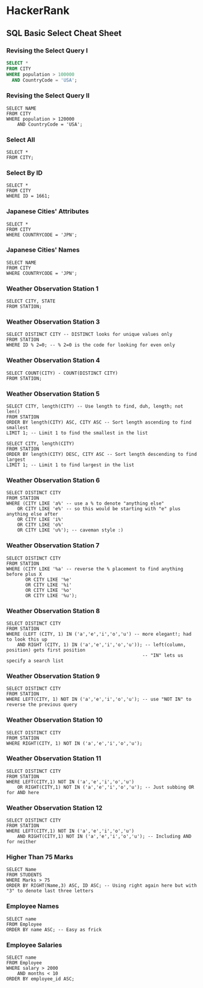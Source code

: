 # HackerRank

## SQL Basic Select Cheat Sheet

### Revising the Select Query I
```sql
SELECT *
FROM CITY
WHERE population > 100000 
  AND CountryCode = 'USA';
```

### Revising the Select Query II
```{sql eval=FALSE}
SELECT NAME
FROM CITY
WHERE population > 120000 
    AND CountryCode = 'USA';
```

### Select All
```{sql eval=FALSE}
SELECT *
FROM CITY;
```

### Select By ID
```{sql eval=FALSE}
SELECT *
FROM CITY
WHERE ID = 1661;
```

### Japanese Cities' Attributes
```{sql eval=FALSE}
SELECT *
FROM CITY
WHERE COUNTRYCODE = 'JPN';
```

### Japanese Cities' Names
```{sql eval=FALSE}
SELECT NAME
FROM CITY
WHERE COUNTRYCODE = 'JPN';
```

### Weather Observation Station 1
```{sql eval=FALSE}
SELECT CITY, STATE
FROM STATION;
```

### Weather Observation Station 3 
```{sql eval=FALSE}
SELECT DISTINCT CITY -- DISTINCT looks for unique values only
FROM STATION
WHERE ID % 2=0; -- % 2=0 is the code for looking for even only
```

### Weather Observation Station 4
```{sql eval=FALSE}
SELECT COUNT(CITY) - COUNT(DISTINCT CITY)
FROM STATION;
```

### Weather Observation Station 5
```{sql eval=FALSE}
SELECT CITY, length(CITY) -- Use length to find, duh, length; not len()
FROM STATION
ORDER BY length(CITY) ASC, CITY ASC -- Sort length ascending to find smallest
LIMIT 1; -- Limit 1 to find the smallest in the list

SELECT CITY, length(CITY)
FROM STATION
ORDER BY length(CITY) DESC, CITY ASC -- Sort length descending to find largest
LIMIT 1; -- Limit 1 to find largest in the list
```

### Weather Observation Station 6
```{sql eval=FALSE}
SELECT DISTINCT CITY
FROM STATION
WHERE (CITY LIKE 'a%' -- use a % to denote "anything else"
    OR CITY LIKE 'e%' -- so this would be starting with "e" plus anything else after
    OR CITY LIKE 'i%'
    OR CITY LIKE 'o%'
    OR CITY LIKE 'u%'); -- caveman style :)
```

### Weather Observation Station 7
```{sql eval=FALSE}
SELECT DISTINCT CITY
FROM STATION
WHERE (CITY LIKE '%a' -- reverse the % placement to find anything before plus X
       OR CITY LIKE '%e'
       OR CITY LIKE '%i'
       OR CITY LIKE '%o'
       OR CITY LIKE '%u');
```

### Weather Observation Station 8
```{sql eval=FALSE}
SELECT DISTINCT CITY
FROM STATION
WHERE (LEFT (CITY, 1) IN ('a','e','i','o','u') -- more elegant!; had to look this up
    AND RIGHT (CITY, 1) IN ('a','e','i','o','u')); -- left(column, position) gets first position
                                                  -- "IN" lets us specify a search list
```

### Weather Observation Station 9
```{sql eval=FALSE}
SELECT DISTINCT CITY
FROM STATION
WHERE LEFT(CITY, 1) NOT IN ('a','e','i','o','u'); -- use "NOT IN" to reverse the previous query
```

### Weather Observation Station 10
```{sql eval=FALSE}
SELECT DISTINCT CITY
FROM STATION
WHERE RIGHT(CITY, 1) NOT IN ('a','e','i','o','u');
```

### Weather Observation Station 11
```{sql eval=FALSE}
SELECT DISTINCT CITY
FROM STATION
WHERE LEFT(CITY,1) NOT IN ('a','e','i','o','u')
    OR RIGHT(CITY,1) NOT IN ('a','e','i','o','u'); -- Just subbing OR for AND here
```

### Weather Observation Station 12
```{sql eval=FALSE}
SELECT DISTINCT CITY
FROM STATION
WHERE LEFT(CITY,1) NOT IN ('a','e','i','o','u')
    AND RIGHT(CITY,1) NOT IN ('a','e','i','o','u'); -- Including AND for neither 
```

### Higher Than 75 Marks
```{sql eval=FALSE}
SELECT Name 
FROM STUDENTS
WHERE Marks > 75
ORDER BY RIGHT(Name,3) ASC, ID ASC; -- Using right again here but with "3" to denote last three letters
```

### Employee Names
```{sql eval=FALSE}
SELECT name
FROM Employee
ORDER BY name ASC; -- Easy as frick
```

### Employee Salaries
```{sql eval=FALSE}
SELECT name
FROM Employee
WHERE salary > 2000
    AND months < 10
ORDER BY employee_id ASC;
```
